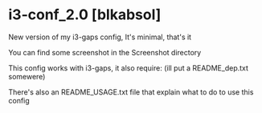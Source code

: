 # i3-conf_2.0 [blkabsol]

New version of my i3-gaps config, It's minimal, that's it

You can find some screenshot in the Screenshot directory

This config works with i3-gaps, it also require: (ill put a README_dep.txt somewere)

There's also an README_USAGE.txt file that explain what to do to use this config
